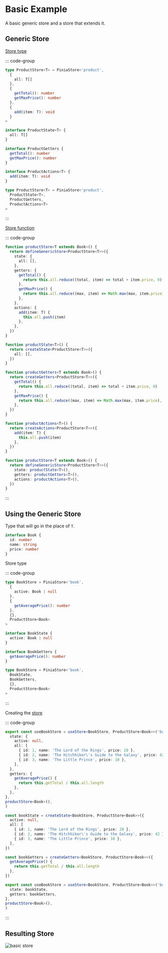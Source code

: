 # Basic Example

A basic generic store and a store that extends it.

## Generic Store

[Store type](/guide/generic-stores#simple-generic-store)

::: code-group

```ts [inline]
type ProductStore<T> = PiniaStore<'product',
  {
    all: T[]
  },
  {
    getTotal(): number
    getMaxPrice(): number
  },
  {
    add(item: T): void
  }
>
```

```ts [split]
interface ProductState<T> {
  all: T[]
}

interface ProductGetters {
  getTotal(): number
  getMaxPrice(): number
}

interface ProductActions<T> {
  add(item: T): void
}

type ProductStore<T> = PiniaStore<'product',
  ProductState<T>,
  ProductGetters,
  ProductActions<T>
>
```

:::

[Store function](/guide/generic-stores#definegenericstore-function)

::: code-group

```ts [inline]
function productStore<T extends Book>() {
  return defineGenericStore<ProductStore<T>>({
    state: {
      all: [],
    },
    getters: {
      getTotal() {
        return this.all.reduce((total, item) => total + item.price, 0)
      },
      getMaxPrice() {
        return this.all.reduce((max, item) => Math.max(max, item.price), 0)
      },
    },
    actions: {
      add(item: T) {
        this.all.push(item)
      },
    },
  })
}
```

```ts [split]
function productState<T>() {
  return createState<ProductStore<T>>({
    all: [],
  })
}

function productGetters<T extends Book>() {
  return createGetters<ProductStore<T>>({
    getTotal() {
      return this.all.reduce((total, item) => total + item.price, 0)
    },
    getMaxPrice() {
      return this.all.reduce((max, item) => Math.max(max, item.price), 0)
    },
  })
}

function productActions<T>() {
  return createActions<ProductStore<T>>({
    add(item: T) {
      this.all.push(item)
    },
  })
}

function productStore<T extends Book>() {
  return defineGenericStore<ProductStore<T>>({
    state: productState<T>(),
    getters: productGetters<T>(),
    actions: productActions<T>(),
  })
}
```

:::

## Using the Generic Store

Type that will go in the place of `T`.

```ts
interface Book {
  id: number
  name: string
  price: number
}
```

Store type

::: code-group

```ts [inline]
type BookStore = PiniaStore<'book',
  {
    active: Book | null
  },
  {
    getAveragePrice(): number
  },
  {},
  ProductStore<Book>
>
```

```ts [split]
interface BookState {
  active: Book | null
}

interface BookGetters {
  getAveragePrice(): number
}

type BookStore = PiniaStore<'book',
  BookState,
  BookGetters,
  {},
  ProductStore<Book>
>
```

:::

Creating the [store](/guide/generic-stores.html#usestore-function)

::: code-group

```ts [inline]
export const useBookStore = useStore<BookStore, ProductStore<Book>>('book', {
  state: {
    active: null,
    all: [
      { id: 1, name: 'The Lord of the Rings', price: 20 },
      { id: 2, name: 'The Hitchhiker\'s Guide to the Galaxy', price: 42 },
      { id: 3, name: 'The Little Prince', price: 10 },
    ],
  },
  getters: {
    getAveragePrice() {
      return this.getTotal / this.all.length
    },
  },
},
productStore<Book>(),
)
```

```ts [split]
const bookState = createState<BookStore, ProductStore<Book>>({
  active: null,
  all: [
    { id: 1, name: 'The Lord of the Rings', price: 20 },
    { id: 2, name: 'The Hitchhiker\'s Guide to the Galaxy', price: 42 },
    { id: 3, name: 'The Little Prince', price: 10 },
  ],
})

const bookGetters = createGetters<BookStore, ProductStore<Book>>({
  getAveragePrice() {
    return this.getTotal / this.all.length
  },
})

export const useBookStore = useStore<BookStore, ProductStore<Book>>('book', {
  state: bookState,
  getters: bookGetters,
},
productStore<Book>(),
)
```

:::

## Resulting Store

![basic store](/basic-store.png)
